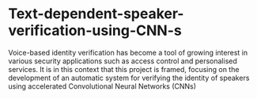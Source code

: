 # Text-dependent-speaker-verification-using-CNN-s
Voice-based identity verification has become a tool of growing interest in various security applications such as access control and personalised services. It is in this context that this project is framed, focusing on the development of an automatic system for verifying the identity of speakers using accelerated Convolutional Neural Networks (CNNs)
